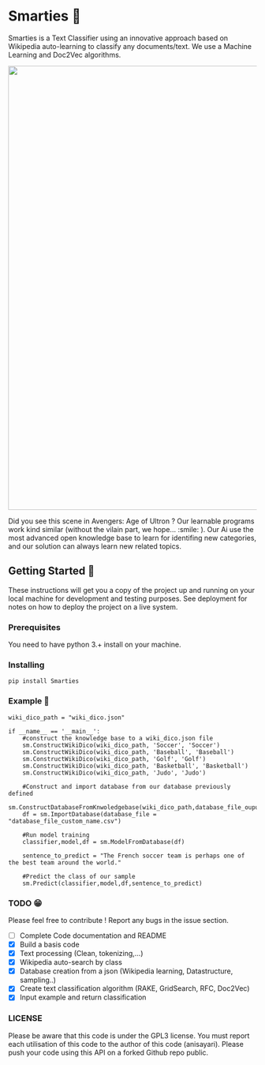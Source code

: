 # Smarties :art:


Smarties is a Text Classifier using an innovative approach based on Wikipedia auto-learning to classify 
any documents/text. We use a Machine Learning and Doc2Vec algorithms.

<p align="center">
  <img width="900" height="auto" src="https://media.giphy.com/media/69tPjFPhuRwELvMLpn/giphy.gif">
</p>
Did you see this scene in Avengers: Age of Ultron ? Our learnable programs work kind similar (without the vilain part, we hope... :smile: ).
Our Ai use the most advanced open knowledge base to learn for identifing new categories, and our solution can always learn new related topics. 

## Getting Started :beginner:

These instructions will get you a copy of the project up and running on your local machine 
for development and testing purposes. See deployment for notes on how to deploy the project 
on a live system.

### Prerequisites

You need to have python 3.+ install on your machine. 

### Installing
```
pip install Smarties
```

### Example :round_pushpin:
```
wiki_dico_path = "wiki_dico.json"

if __name__ == '__main__':
    #construct the knowledge base to a wiki_dico.json file
    sm.ConstructWikiDico(wiki_dico_path, 'Soccer', 'Soccer')
    sm.ConstructWikiDico(wiki_dico_path, 'Baseball', 'Baseball')
    sm.ConstructWikiDico(wiki_dico_path, 'Golf', 'Golf')
    sm.ConstructWikiDico(wiki_dico_path, 'Basketball', 'Basketball')
    sm.ConstructWikiDico(wiki_dico_path, 'Judo', 'Judo')
    
    #Construct and import database from our database previously defined
    sm.ConstructDatabaseFromKnwoledgebase(wiki_dico_path,database_file_ouput="database_file_custom_name.csv")
    df = sm.ImportDatabase(database_file = "database_file_custom_name.csv")

    #Run model training
    classifier,model,df = sm.ModelFromDatabase(df)

    sentence_to_predict = "The French soccer team is perhaps one of the best team around the world."

    #Predict the class of our sample
    sm.Predict(classifier,model,df,sentence_to_predict)
```

### TODO :grin:
Please feel free to contribute ! Report any bugs in the issue section. 

- [ ] Complete Code documentation and README
- [x] Build a basis code
- [x] Text processing (Clean, tokenizing,...)
- [x] Wikipedia auto-search by class
- [x] Database creation from a json (Wikipedia learning, Datastructure, sampling..)
- [x] Create text classification algorithm (RAKE, GridSearch, RFC, Doc2Vec)
- [x] Input example and return classification

### LICENSE

Please be aware that this code is under the GPL3 license. 
You must report each utilisation of this code to the author of this code (anisayari). 
Please push your code using this API on a forked Github repo public. 
